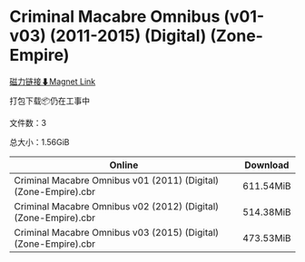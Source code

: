 # Criminal Macabre Omnibus (v01-v03) (2011-2015) (Digital) (Zone-Empire)

[磁力链接⬇Magnet Link](magnet:?xt=urn:btih:f00ab9d86c732c985395470182a7b26d89bdfce8&dn=Criminal%20Macabre%20Omnibus%20%28v01-v03%29%20%282011-2015%29%20%28Digital%29%20%28Zone-Empire%29)

打包下载📦仍在工事中

文件数：3

总大小：1.56GiB

Online | Download
--- | ---
Criminal Macabre Omnibus v01 (2011) (Digital) (Zone-Empire).cbr | 611.54MiB
Criminal Macabre Omnibus v02 (2012) (Digital) (Zone-Empire).cbr | 514.38MiB
Criminal Macabre Omnibus v03 (2015) (Digital) (Zone-Empire).cbr | 473.53MiB